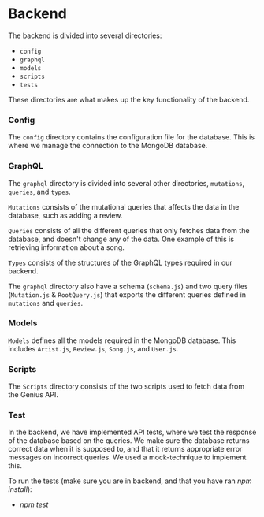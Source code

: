 # Backend

The backend is divided into several directories:
- `config`
- `graphql`
- `models`
- `scripts`
- `tests`

These directories are what makes up the key functionality of the backend.

### Config
The `config` directory contains the configuration file for the database. This is where we manage the connection to the MongoDB database.

### GraphQL
The `graphql` directory is divided into several other directories, `mutations`, `queries`, and `types`.

`Mutations` consists of the mutational queries that affects the data in the database, such as adding a review.

`Queries` consists of all the different queries that only fetches data from the database, and doesn't change any of the data. One example of this is retrieving information about a song.

`Types` consists of the structures of the GraphQL types required in our backend.

The `graphql` directory also have a schema (`schema.js`) and two query files (`Mutation.js` & `RootQuery.js`) that exports the different queries defined in `mutations` and `queries`.

### Models

`Models` defines all the models required in the MongoDB database. This includes `Artist.js`, `Review.js`, `Song.js`, and `User.js`.

### Scripts

The `Scripts` directory consists of the two scripts used to fetch data from the Genius API.

### Test

In the backend, we have implemented API tests, where we test the response of the database based on the queries. We make sure the database returns correct data when it is supposed to, and that it returns appropriate error messages on incorrect queries. We used a mock-technique to implement this.

To run the tests (make sure you are in backend, and that you have ran _npm install_):
- _npm test_ 